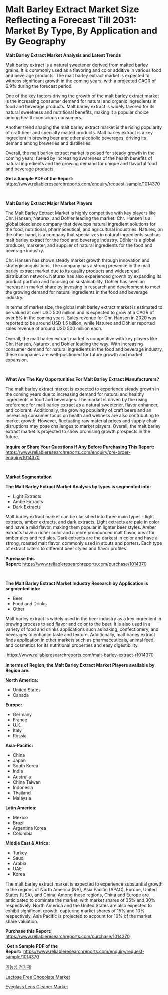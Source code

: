 <p><h1>Malt Barley Extract Market Size Reflecting a Forecast Till 2031: Market By Type, By Application and By Geography</h1></p><p><strong>Malt Barley Extract Market Analysis and Latest Trends</strong></p>
<p><p>Malt barley extract is a natural sweetener derived from malted barley grains. It is commonly used as a flavoring and color additive in various food and beverage products. The malt barley extract market is expected to witness significant growth in the coming years, with a projected CAGR of 6.9% during the forecast period.</p><p>One of the key factors driving the growth of the malt barley extract market is the increasing consumer demand for natural and organic ingredients in food and beverage products. Malt barley extract is widely favored for its natural sweetness and nutritional benefits, making it a popular choice among health-conscious consumers.</p><p>Another trend shaping the malt barley extract market is the rising popularity of craft beer and specialty malted products. Malt barley extract is a key ingredient in brewing beer and other alcoholic beverages, driving its demand among breweries and distilleries.</p><p>Overall, the malt barley extract market is poised for steady growth in the coming years, fueled by increasing awareness of the health benefits of natural ingredients and the growing demand for unique and flavorful food and beverage products.</p></p>
<p><strong>Get a Sample PDF of the Report:&nbsp;</strong> <a href="https://www.reliableresearchreports.com/enquiry/request-sample/1014370">https://www.reliableresearchreports.com/enquiry/request-sample/1014370</a></p>
<p>&nbsp;</p>
<p><strong>Malt Barley Extract Major Market Players</strong></p>
<p><p>The Malt Barley Extract Market is highly competitive with key players like Chr. Hansen, Naturex, and Döhler leading the market. Chr. Hansen is a global bioscience company that develops natural ingredient solutions for the food, nutritional, pharmaceutical, and agricultural industries. Naturex, on the other hand, is a company that specializes in natural ingredients such as malt barley extract for the food and beverage industry. Döhler is a global producer, marketer, and supplier of natural ingredients for the food and beverage industry.</p><p>Chr. Hansen has shown steady market growth through innovation and strategic acquisitions. The company has a strong presence in the malt barley extract market due to its quality products and widespread distribution network. Naturex has also experienced growth by expanding its product portfolio and focusing on sustainability. Döhler has seen an increase in market share by investing in research and development to meet the growing demand for natural ingredients in the food and beverage industry.</p><p>In terms of market size, the global malt barley extract market is estimated to be valued at over USD 500 million and is expected to grow at a CAGR of over 5% in the coming years. Sales revenue for Chr. Hansen in 2020 was reported to be around USD 1.5 billion, while Naturex and Döhler reported sales revenue of around USD 500 million each.</p><p>Overall, the malt barley extract market is competitive with key players like Chr. Hansen, Naturex, and Döhler leading the way. With increasing consumer demand for natural ingredients in the food and beverage industry, these companies are well-positioned for future growth and market expansion.</p></p>
<p>&nbsp;</p>
<p><strong>What Are The Key Opportunities For Malt Barley Extract Manufacturers?</strong></p>
<p><p>The malt barley extract market is expected to experience steady growth in the coming years due to increasing demand for natural and healthy ingredients in food and beverages. The market is driven by the rising preference for malt barley extract as a natural sweetener, flavor enhancer, and colorant. Additionally, the growing popularity of craft beers and an increasing consumer focus on health and wellness are also contributing to market growth. However, fluctuating raw material prices and supply chain disruptions may pose challenges to market players. Overall, the malt barley extract market is projected to show promising growth prospects in the future.</p></p>
<p><strong>Inquire or Share Your Questions If Any Before Purchasing This Report:</strong> <a href="https://www.reliableresearchreports.com/enquiry/pre-order-enquiry/1014370">https://www.reliableresearchreports.com/enquiry/pre-order-enquiry/1014370</a></p>
<p>&nbsp;</p>
<p><strong>Market Segmentation</strong></p>
<p><strong>The Malt Barley Extract Market Analysis by types is segmented into:</strong></p>
<p><ul><li>Light Extracts</li><li>Ambe Extracts</li><li>Dark Extracts</li></ul></p>
<p><p>Malt barley extract market can be classified into three main types - light extracts, amber extracts, and dark extracts. Light extracts are pale in color and have a mild flavor, making them popular in lighter beer styles. Amber extracts have a richer color and a more pronounced malt flavor, ideal for amber ales and red ales. Dark extracts are the darkest in color and have a strong, roasted malt flavor, commonly used in stouts and porters. Each type of extract caters to different beer styles and flavor profiles.</p></p>
<p><strong>Purchase this Report:&nbsp;</strong><a href="https://www.reliableresearchreports.com/purchase/1014370">https://www.reliableresearchreports.com/purchase/1014370</a></p>
<p>&nbsp;</p>
<p><strong>The Malt Barley Extract Market Industry Research by Application is segmented into:</strong></p>
<p><ul><li>Beer</li><li>Food and Drinks</li><li>Other</li></ul></p>
<p><p>Malt barley extract is widely used in the beer industry as a key ingredient in brewing process to add flavor and color to the beer. It is also used in a variety of food and drinks applications such as baking, confectionery, and beverages to enhance taste and texture. Additionally, malt barley extract finds application in other markets such as pharmaceuticals, animal feed, and cosmetics for its nutritional properties and easy digestibility.</p></p>
<p><a href="https://www.reliableresearchreports.com/malt-barley-extract-r1014370">&nbsp;https://www.reliableresearchreports.com/malt-barley-extract-r1014370</a></p>
<p><strong>In terms of Region, the Malt Barley Extract Market Players available by Region are:</strong></p>
<p>
    <p> <strong> North America: </strong>
        <ul>
            <li>United States</li>
            <li>Canada</li>
        </ul>
        </p> 
    <p> <strong> Europe: </strong>
        <ul>
            <li>Germany</li>
            <li>France</li>
            <li>U.K.</li>
            <li>Italy</li>
            <li>Russia</li>
        </ul>
        </p> 
    <p> <strong> Asia-Pacific: </strong>
        <ul>
            <li>China</li>
            <li>Japan</li>
            <li>South Korea</li>
            <li>India</li>
            <li>Australia</li>
            <li>China Taiwan</li>
            <li>Indonesia</li>
            <li>Thailand</li>
            <li>Malaysia</li>
        </ul>
        </p> 
    <p> <strong> Latin America: </strong>
        <ul>
            <li>Mexico</li>
            <li>Brazil</li>
            <li>Argentina Korea</li>
            <li>Colombia</li>
        </ul>
        </p> 
    <p> <strong> Middle East & Africa: </strong>
        <ul>
            <li>Turkey</li>
            <li>Saudi</li>
            <li>Arabia</li>
            <li>UAE</li>
            <li>Korea</li>
        </ul>
    </p>
    </p>
<p><p>The malt barley extract market is expected to experience substantial growth in the regions of North America (NA), Asia Pacific (APAC), Europe, United States (USA), and China. Among these regions, China and Europe are anticipated to dominate the market, with market shares of 35% and 30% respectively. North America and the United States are also expected to exhibit significant growth, capturing market shares of 15% and 10% respectively. Asia Pacific is projected to account for 10% of the market share valuation.</p></p>
<p><strong>Purchase this Report: </strong><a href="https://www.reliableresearchreports.com/purchase/1014370">https://www.reliableresearchreports.com/purchase/1014370</a></p>
<p>&nbsp;<strong>Get a Sample PDF of the Report:&nbsp;&nbsp;</strong><a href="https://www.reliableresearchreports.com/enquiry/request-sample/1014370">https://www.reliableresearchreports.com/enquiry/request-sample/1014370</a></p>
<p><strong></strong></p>
<p><p><a href="https://github.com/trmesnao7959541/Market-Research-Report-List-2/blob/main/722277849680.md">기능성 첨가제</a></p><p><a href="https://www.linkedin.com/pulse/lactose-free-chocolate-market-exploring-share-trends-future-wb9le?trackingId=yNAzVOspTzFnod0ZpQVFlg%3D%3D">Lactose Free Chocolate Market</a></p><p><a href="https://www.linkedin.com/pulse/eyeglass-lens-cleaner-market-exploring-share-trends-future-7b1xf?trackingId=%2FcsdIpNkccoOuivDM83NRg%3D%3D">Eyeglass Lens Cleaner Market</a></p></p>